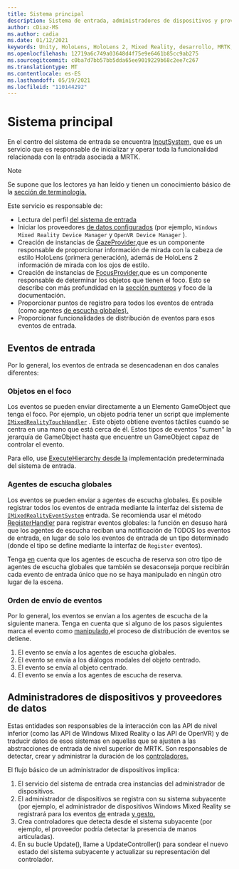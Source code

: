 ```yaml
---
title: Sistema principal
description: Sistema de entrada, administradores de dispositivos y proveedores de datos en MRTK
author: cDiaz-MS
ms.author: cadia
ms.date: 01/12/2021
keywords: Unity, HoloLens, HoloLens 2, Mixed Reality, desarrollo, MRTK, eventos
ms.openlocfilehash: 12719a6c749a03648d4f75e9e6461b85cc9ab275
ms.sourcegitcommit: c0ba7d7bb57bb5dda65ee9019229b68c2ee7c267
ms.translationtype: MT
ms.contentlocale: es-ES
ms.lasthandoff: 05/19/2021
ms.locfileid: "110144292"
---
```

# <a name="core-system"></a>Sistema principal

En el centro del sistema de entrada se encuentra [InputSystem](../features/input/overview.md), que es un servicio que es responsable de inicializar y operar toda la funcionalidad relacionada con la entrada asociada a MRTK.

> [!NOTE]
> Se supone que los lectores ya han leído y tienen un conocimiento básico de la [sección de terminología.](terminology.md)

Este servicio es responsable de:

- Lectura del perfil [del sistema de entrada](../configuration/mixed-reality-configuration-guide.md#input-system-settings)
- Iniciar los proveedores [de datos configurados](../features/input/input-providers.md) (por ejemplo, `Windows Mixed Reality Device Manager` y `OpenVR Device Manager` ).
- Creación de instancias de [GazeProvider,](xref:Microsoft.MixedReality.Toolkit.Input.IMixedRealityGazeProvider)que es un componente responsable de proporcionar información de mirada con la cabeza de estilo HoloLens (primera generación), además de HoloLens 2 información de mirada con los ojos de estilo.
- Creación de instancias de [FocusProvider,](xref:Microsoft.MixedReality.Toolkit.Input.IMixedRealityFocusProvider)que es un componente responsable de determinar los objetos que tienen el foco. Esto se describe con más profundidad en la [sección punteros](controllers-pointers-and-focus.md#pointers-and-focus) y foco de la documentación.
- Proporcionar puntos de registro para todos los eventos de entrada (como agentes [de escucha globales).](#global-listeners)
- Proporcionar funcionalidades de distribución de eventos para esos eventos de entrada.

## <a name="input-events"></a>Eventos de entrada

Por lo general, los eventos de entrada se desencadenan en dos canales diferentes:

### <a name="objects-in-focus"></a>Objetos en el foco

Los eventos se pueden enviar directamente a un Elemento GameObject que tenga el foco. Por ejemplo, un objeto podría tener un script que implemente [`IMixedRealityTouchHandler`](xref:Microsoft.MixedReality.Toolkit.Input.IMixedRealityTouchHandler) .
Este objeto obtiene eventos táctiles cuando se centra en una mano que está cerca de él. Estos tipos de eventos "sumen" la jerarquía de GameObject hasta que encuentre un GameObject capaz de controlar el evento.

Para ello, use [ExecuteHierarchy desde la](https://docs.unity3d.com/ScriptReference/EventSystems.ExecuteEvents.ExecuteHierarchy.html) implementación predeterminada del sistema de entrada.

### <a name="global-listeners"></a>Agentes de escucha globales

Los eventos se pueden enviar a agentes de escucha globales. Es posible registrar todos los eventos de entrada mediante la interfaz del sistema de [`IMixedRealityEventSystem`](xref:Microsoft.MixedReality.Toolkit.IMixedRealityEventSystem) entrada. Se recomienda usar el método [RegisterHandler](xref:Microsoft.MixedReality.Toolkit.IMixedRealityEventSystem.RegisterHandler%2A) para registrar eventos globales: la función en desuso hará que los agentes de escucha reciban una notificación de TODOS los eventos de entrada, en lugar de solo los eventos de entrada de un tipo determinado (donde el tipo se define mediante la interfaz de `Register` eventos).

Tenga [en](xref:Microsoft.MixedReality.Toolkit.Input.MixedRealityInputSystem.PushFallbackInputHandler%2A) cuenta que los agentes de escucha de reserva son otro tipo de agentes de escucha globales que también se desaconseja porque recibirán cada evento de entrada único que no se haya manipulado en ningún otro lugar de la escena.

### <a name="order-of-event-dispatch"></a>Orden de envío de eventos

Por lo general, los eventos se envían a los agentes de escucha de la siguiente manera. Tenga en cuenta que si alguno de los pasos siguientes marca el evento como [manipulado,](https://docs.unity3d.com/ScriptReference/EventSystems.AbstractEventData-used.html)el proceso de distribución de eventos se detiene.

1. El evento se envía a los agentes de escucha globales.
2. El evento se envía a los diálogos modales del objeto centrado.
3. El evento se envía al objeto centrado.
4. El evento se envía a los agentes de escucha de reserva.

## <a name="device-managers-and-data-providers"></a>Administradores de dispositivos y proveedores de datos

Estas entidades son responsables de la interacción con las API de nivel inferior (como las API de Windows Mixed Reality o las API de OpenVR) y de traducir datos de esos sistemas en aquellas que se ajusten a las abstracciones de entrada de nivel superior de MRTK. Son responsables de detectar, crear y administrar la duración de los [controladores.](controllers-pointers-and-focus.md#controllers)

El flujo básico de un administrador de dispositivos implica:

1. El servicio del sistema de entrada crea instancias del administrador de dispositivos.
2. El administrador de dispositivos se registra con su sistema subyacente (por ejemplo, el administrador de dispositivos Windows Mixed Reality se registrará para los eventos [de](../features/input/input-events.md) entrada [y gesto.](../features/input/gestures.md#gesture-events)
3. Crea controladores que detecta desde el sistema subyacente (por ejemplo, el proveedor podría detectar la presencia de manos articuladas).
4. En su bucle Update(), llame a UpdateController() para sondear el nuevo estado del sistema subyacente y actualizar su representación del controlador.
